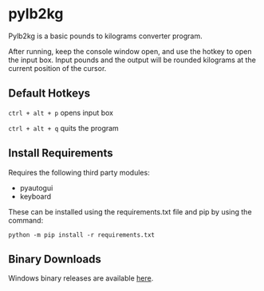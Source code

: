 # pylb2kg

Pylb2kg is a basic pounds to kilograms converter program.

After running, keep the console window open, and use the hotkey to open the input box. Input pounds and the output will be rounded kilograms at the current position of the cursor.

## Default Hotkeys

`ctrl + alt + p` opens input box

`ctrl + alt + q` quits the program

## Install Requirements

Requires the following third party modules:
* pyautogui
* keyboard

These can be installed using the requirements.txt file and pip by using the command:

`python -m pip install -r requirements.txt`

## Binary Downloads

Windows binary releases are available [here](https://github.com/jddecker/pylb2kg/releases/).

